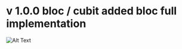 # v 1.0.0 bloc / cubit added bloc full implementation 
![Alt Text](https://media.giphy.com/media/wiRIapX1INXFHYxsbF/giphy.gif)